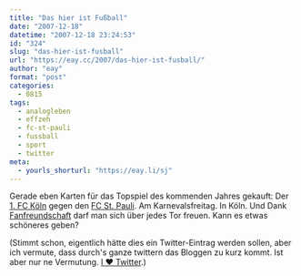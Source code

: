 ```yaml
---
title: "Das hier ist Fußball"
date: "2007-12-18"
datetime: "2007-12-18 23:24:53"
id: "324"
slug: "das-hier-ist-fusball"
url: "https://eay.cc/2007/das-hier-ist-fusball/"
author: "eay"
format: "post"
categories:
  - 0815
tags:
  - analogleben
  - effzeh
  - fc-st-pauli
  - fussball
  - sport
  - twitter
meta:
  - yourls_shorturl: "https://eay.li/sj"
---
```


Gerade eben Karten für das Topspiel des kommenden Jahres gekauft: Der [1\. FC Köln](http://de.wikipedia.org/wiki/1._FC_K%C3%B6ln) gegen den [FC St. Pauli](http://de.wikipedia.org/wiki/FC_St._Pauli). Am Karnevalsfreitag. In Köln. Und Dank [Fanfreundschaft](http://de.wikipedia.org/wiki/Fanfreundschaft#Aktuelle_Fanfreundschaften_in_Deutschland_.28Fu.C3.9Fball.29) darf man sich über jedes Tor freuen. Kann es etwas schöneres geben?

(Stimmt schon, eigentlich hätte dies ein Twitter-Eintrag werden sollen, aber ich vermute, dass durch's ganze twittern das Bloggen zu kurz kommt. Ist aber nur ne Vermutung. [I ❤︎ Twitter](http://twitter.com/Eay).)
